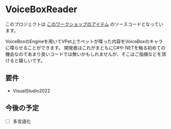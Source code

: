 # VoiceBoxReader

このプロジェクトは [このワークショップのアイテム](https://steamcommunity.com/sharedfiles/filedetails/?id=3023984518) のソースコードとなっています。

VoiceBoxのEngineを用いてVPet上でペットが喋った内容をVoiceBoxのキャラに喋らせることができます。
開発者はこれがまともにC#や.NETを触る初めての機会なのであまり良いコードでは無いかもしれませんが、そこはご指摘などを頂けると嬉しいです。

## 要件

- VisualStudio2022


## 今後の予定

- [ ] 多言語化

